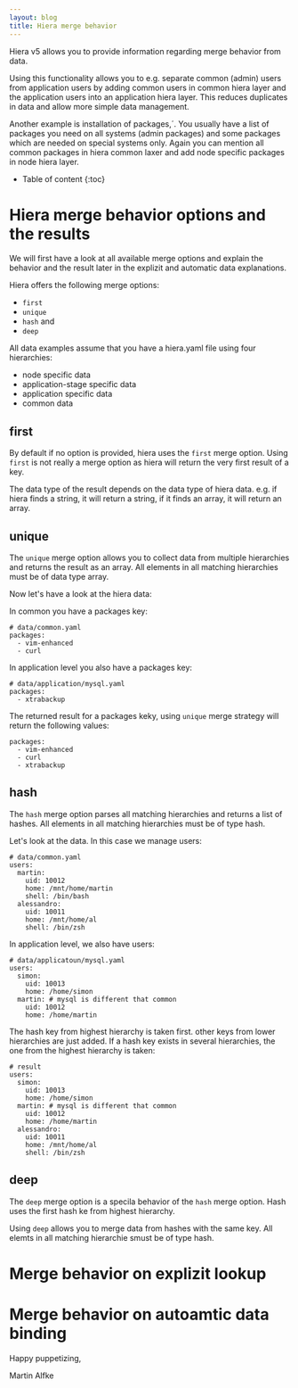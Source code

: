 ```yaml
---
layout: blog
title: Hiera merge behavior
---
```


Hiera v5 allows you to provide information regarding merge behavior from data.

Using this functionality allows you to e.g. separate common (admin) users from application users by adding common users in common hiera layer and the application users into an application hiera layer.
This reduces duplicates in data and allow more simple data management.

Another example is installation of packages,´. You usually have a list of packages you need on all systems (admin packages) and some packages which are needed on special systems only.
Again you can mention all common packages in hiera common laxer and add node specific packages in node hiera layer.

* Table of content
{:toc}

# Hiera merge behavior options and the results

We will first have a look at all available merge options and explain the behavior and the result later in the explizit and automatic data explanations.

Hiera offers the following merge options:
- `first`
- `unique`
- `hash` and
- `deep`

All data examples assume that you have a hiera.yaml file using four hierarchies:
- node specific data
- application-stage specific data
- application specific data
- common data

## first
 
By default if no option is provided, hiera uses the `first` merge option.
Using `first` is not really a merge option as hiera will return the very first result of a key.

The data type of the result depends on the data type of hiera data.
e.g. if hiera finds a string, it will return a string, if it finds an array, it will return an array.

## unique

The `unique` merge option allows you to collect data from multiple hierarchies and returns the result as an array.
All elements in all matching hierarchies must be of data type array.

Now let's have a look at the hiera data:

In common you have a packages key:

    # data/common.yaml
    packages:
      - vim-enhanced
      - curl

In application level you also have a packages key:

    # data/application/mysql.yaml
    packages:
      - xtrabackup

The returned result for a packages keky, using `unique` merge strategy will return the following values:

    packages:
      - vim-enhanced
      - curl
      - xtrabackup

## hash

The `hash` merge option parses all matching hierarchies and returns a list of hashes.
All elements in all matching hierarchies must be of type hash.

Let's look at the data. In this case we manage users:

    # data/common.yaml
    users:
      martin:
        uid: 10012
        home: /mnt/home/martin
        shell: /bin/bash
      alessandro:
        uid: 10011
        home: /mnt/home/al
        shell: /bin/zsh

In application level, we also have users:

    # data/applicatoun/mysql.yaml
    users:
      simon:
        uid: 10013
        home: /home/simon
      martin: # mysql is different that common
        uid: 10012
        home: /home/martin

The hash key from highest hierarchy is taken first. other keys from lower hierarchies are just added.
If a hash key exists in several hierarchies, the one from the highest hierarchy is taken:

    # result
    users:
      simon:
        uid: 10013
        home: /home/simon
      martin: # mysql is different that common
        uid: 10012
        home: /home/martin
      alessandro:
        uid: 10011
        home: /mnt/home/al
        shell: /bin/zsh

## deep

The `deep` merge option is a specila behavior of the `hash` merge option.
Hash uses the first hash ke from highest hierarchy.

Using `deep` allows you to merge data from hashes with the same key.
All elemts in all matching hierarchie smust be of type hash.

# Merge behavior on explizit lookup

# Merge behavior on autoamtic data binding

Happy puppetizing,

Martin Alfke


